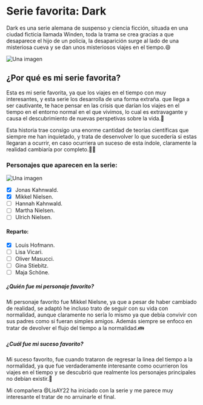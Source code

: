 # Serie favorita: Dark
 Dark es una serie alemana de suspenso y ciencia ficción, situada en una ciudad ficticia llamada Winden, toda la trama se crea gracias a que desaparece el hijo de un policía, la desaparición surge al lado de una misteriosa cueva y se dan unos misteriosos viajes en el tiempo.:smile:

 ![Una imagen](https://cdn.culturagenial.com/es/imagenes/dark-logo-cke.jpg)

 ## ¿Por qué es mi serie favorita?
Esta es mi serie favorita, ya que los viajes en el tiempo con muy interesantes, y esta serie los desarrolla de una forma extraña. que llega a ser cautivante, te hace pensar en las crisis que darían los viajes en el tiempo en el entorno normal en el que vivimos, lo cual es extravagante y causa el descubrimiento de nuevas perspetivas sobre la vida.:star_struck:

Esta historia trae consigo una enorme cantidad de teorías científicas que siempre me han inquietado, y trata de desenvolver lo que sucedería si estas llegaran a ocurrir, en caso ocurriera un suceso de esta índole, claramente la realidad cambiaría por completo.:face_exhaling:


### Personajes que aparecen en la serie:
![Una imagen](https://imagenes.elpais.com/resizer/8ejzCFOG3eb2dD0LBwbF6xievjE=/1960x1103/ep01.epimg.net/cultura/imagenes/2017/12/01/television/1512131212_503549_1512131866_noticia_fotograma.jpg)

- [x] Jonas Kahnwald.
- [x] Mikkel Nielsen.
- [ ] Hannah Kahnwald.
- [ ] Martha Nielsen.
- [ ] Ulrich Nielsen.

#### Reparto:
- [x] Louis Hofmann.
- [ ] Lisa Vicari.
- [ ] Oliver Masucci.
- [ ] Gina Stiebitz.
- [ ] Maja Schöne.

##### ¿Quién fue mi personaje favorito?
Mi personaje favorito fue Mikkel Nielsne, ya que a pesar de haber cambiado de realidad, se adaptó he incluso trato de seguir con su vida con normalidad, aunque claramente no sería lo mismo ya que debía convivir con sus padres como si fueran simples amigos. Además siempre se enfoco en tratar de devolver el flujo del tiempo a la normalidad.:family:

##### ¿Cuál fue mi suceso favorito?
Mi suceso favorito, fue cuando trataron de regresar la linea del tiempo a la normalidad, ya que fue verdaderamente interesante como ocurrieron los viajes en el tiempo y se descubrió que realmente los personajes principales no debían existir.:mechanical_leg:


Mi compañera @LisAY22 ha iniciado con la serie y me parece muy interesante el tratar de no arruinarle el final.
